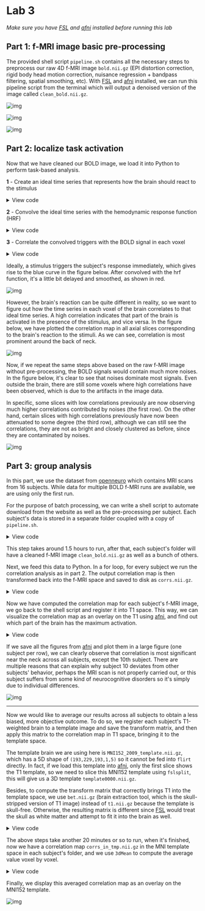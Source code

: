 # Lab 3

*Make sure you have [FSL](https://fsl.fmrib.ox.ac.uk/fsl/fslwiki) and [afni](https://afni.nimh.nih.gov/pub/dist/doc/htmldoc/index.html) installed before running this lab*

## Part 1: f-MRI image basic pre-processing

The provided shell script `pipeline.sh` contains all the necessary steps to preprocess our raw 4D f-MRI image `bold.nii.gz` (EPI distortion correction, rigid body head motion correction, nuisance regression + bandpass filtering, spatial smoothing, etc). With [FSL](https://fsl.fmrib.ox.ac.uk/fsl/fslwiki) and [afni](https://afni.nimh.nih.gov/pub/dist/doc/htmldoc/index.html) installed, we can run this pipeline script from the terminal which will output a denoised version of the image called `clean_bold.nii.gz`.

![img](images/11.png)

![img](images/12.png)

![img](images/13.png)

## Part 2: localize task activation

Now that we have cleaned our BOLD image, we load it into Python to perform task-based analysis.

**1** - Create an ideal time series that represents how the brain should react to the stimulus

<details>
<summary>View code</summary>

```python
task = pd.read_csv('lab3/data/events.tsv', delimiter='\t').to_numpy()
tr = fmri.header.get_zooms()[3]  # repetition time
n = int(tr * fmri.shape[3])      # number of seconds in the time series
ts = np.zeros(n)                 # initialize the time series

stimuli = ('FAMOUS', 'UNFAMILIAR', 'SCRAMBLED')  # stimulus type we are interested in
mask = np.isin(task[:, 3], stimuli)              # filter out the tasks of interest
for onset in task[mask][:, 0]:
    ts[int(onset)] = 1
```
</details>

**2** - Convolve the ideal time series with the hemodynamic response function (HRF)

<details>
<summary>View code</summary>

```python
hrf = pd.read_csv('lab3/data/hrf.csv', header=None)
hrf = hrf.to_numpy().reshape(len(hrf),)
convolved = signal.convolve(ts, hrf, mode='full')
convolved = convolved[0:len(ts)]
```
</details>

**3** - Correlate the convolved triggers with the BOLD signal in each voxel

<details>
<summary>View code</summary>

```python
def corr_volume(im, cv):
    """Compute correlation between an fMRI image and a time series in each voxel"""
    ci = im - np.expand_dims(np.mean(im, 3), 3)
    cc = cv - np.mean(cv)
    corr = np.sum(ci * cc, 3) / (np.sqrt(np.sum(ci * ci, 3) + 1e-14) *
                                 np.sqrt(np.sum(cc * cc) + 1e-14))
    return corr

convolved = convolved[0::2]  # tr = 2 seconds per volume
corr_map = corr_volume(fmri.get_fdata(), convolved)
```
</details>

Ideally, a stimulus triggers the subject's response immediately, which gives rise to the blue curve in the figure below. After convolved with the hrf function, it's a little bit delayed and smoothed, as shown in red.

![img](images/21.png)

However, the brain's reaction can be quite different in reality, so we want to figure out how the time series in each voxel of the brain correlates to that ideal time series. A high correlation indicates that part of the brain is activated in the presence of the stimulus, and vice versa. In the figure below, we have plotted the correlation map in all axial slices corresponding to the brain's reaction to the stimuli. As we can see, correlation is most prominent around the back of neck. 

![img](images/22.png)

Now, if we repeat the same steps above based on the raw f-MRI image without pre-processing, the BOLD signals would contain much more noises. In the figure below, it's clear to see that noises dominate most signals. Even outside the brain, there are still some voxels where high correlations have been observed, which is due to the artifacts in the image data.

In specific, some slices with low correlations previously are now observing much higher correlations contributed by noises (the first row). On the other hand, certain slices with high correlations previously have now been attenuated to some degree (the third row), although we can still see the correlations, they are not as bright and closely clustered as before, since they are contaminated by noises.

![img](images/23.png)

## Part 3: group analysis

In this part, we use the dataset from [openneuro](https://openneuro.org/datasets/ds000117/versions/1.0.3) which contains MRI scans from 16 subjects. While data for multiple BOLD f-MRI runs are available, we are using only the first run.

For the purpose of batch processing, we can write a shell script to automate download from the website as well as the pre-processing per subject. Each subject's data is stored in a separate folder coupled with a copy of `pipeline.sh`.

<details>
<summary>View code</summary>

```bash
echo "Creating data folders for multiple subjects......"
CWD=$(pwd)
cd "$CWD/data"
mkdir sub{01..16}

echo "Copying pipeline.sh to each folder......"
for i in {01..16}
do
  cp "$CWD"/data/pipeline.sh "$CWD"/data/sub$i/pipeline.sh
done

# use `httpie` to download data
url_folder="https://openneuro.org/crn/datasets/ds000117/snapshots/1.0.3/files"
function download_file {
    printf "\nDownloading t1.nii.gz ..."
    time http $url_folder/sub-$1:ses-mri:anat:sub-$1_ses-mri_acq-mprage_T1w.nii.gz > "$CWD"/data/sub$1/t1.nii.gz
    printf "\nDownloading bold.nii.gz ..."
    time http $url_folder/sub-$1:ses-mri:func:sub-$1_ses-mri_task-facerecognition_run-01_bold.nii.gz > "$CWD"/data/sub$1/bold.nii.gz
    printf "\nDownloading events.tsv ..."
    time http $url_folder/sub-$1:ses-mri:func:sub-$1_ses-mri_task-facerecognition_run-01_events.tsv > "$CWD"/data/sub$1/events.tsv
}

function preprocess {
    printf "\nPre-processing bold.nii.gz for subject $i ..."
    bash "$CWD"/data/sub$1/pipeline.sh
}

for i in {01..16}
do
  echo "Downloading data for subject $i"
  download_file $i
  echo "++++++++++++++++++++++++++++++++++++++++++++++"
done

for i in {01..16}
do
  (  # pipeline.sh is dependent on path, so must run in a subshell
  cd "$CWD/data/sub$i"
  preprocess $i
  )
done
```
</details>

This step takes around 1.5 hours to run, after that, each subject's folder will have a cleaned f-MRI image `clean_bold.nii.gz` as well as a bunch of others.

Next, we feed this data to Python. In a for loop, for every subject we run the correlation analysis as in part 2. The output correlation map is then transformed back into the f-MRI space and saved to disk as `corrs.nii.gz`.

<details>
<summary>View code</summary>

```bash
# part3.sh
source "$HOME"/py_36_env/bin/activate  # load python virtual environment
python3 "$CWD"/part3.py
```

```python
# part3.py
......
corr_nii = nib.Nifti1Image(corr_map, fmri.affine)
nib.save(corr_nii, f'data/sub{(i+1):02d}/corrs.nii.gz')
```
</details>

Now we have computed the correlation map for each subject's f-MRI image, we go back to the shell script and register it into T1 space. This way, we can visualize the correlation map as an overlay on the T1 using [afni](), and find out which part of the brain has the maximum activation.

<details>
<summary>View code</summary>

```bash
for i in {01..16}
do
  (
  cd "$CWD/data/sub$i"
  flirt -in corrs.nii.gz -ref t1.nii.gz -applyxfm -init epireg.mat -out corrs_in_t1.nii.gz
  )
done
```
</details>

If we save all the figures from [afni]() and plot them in a large figure (one subject per row), we can clearly observe that correlation is most significant near the neck across all subjects, except the 10th subject. There are multiple reasons that can explain why subject 10 deviates from other subjects' behavior, perhaps the MRI scan is not properly carried out, or this subject suffers from some kind of neurocognitive disorders so it's simply due to individual differences.

![img](images/3.png)

---

Now we would like to average our results across all subjects to obtain a less biased, more objective outcome. To do so, we register each subject's T1-weighted brain to a template image and save the transform matrix, and then apply this matrix to the correlation map in T1 space, bringing it to the template space.

The template brain we are using here is `MNI152_2009_template.nii.gz`, which has a 5D shape of `(193,229,193,1,5)` so it cannot be fed into `flirt` directly. In fact, if we load this template into [afni](), only the first slice shows the T1 template, so we need to slice this MNI152 template using `fslsplit`, this will give us a 3D template `template0000.nii.gz`.

Besides, to compute the transform matrix that correctly brings T1 into the template space, we use `bet.nii.gz` (brain extraction tool, which is the skull-stripped version of T1 image) instead of `t1.nii.gz` because the template is skull-free. Otherwise, the resulting matrix is different since [FSL]() would treat the skull as white matter and attempt to fit it into the brain as well.

<details>
<summary>View code</summary>

```bash
fslsplit MNI152_2009_template.nii.gz template.nii.gz

for i in {01..16}
do
  (
  cd "$CWD/data/sub$i"
  printf "\nRegistering subject $i skull-stripped T1 into template ..."
  flirt -in bet.nii.gz -ref "$CWD"/data/template0000.nii.gz -out t1_in_tmp.nii -omat transform.mat
  printf "\nRegistering subject $i correlation map into template ..."
  flirt -in corrs_in_t1.nii.gz -ref "$CWD"/data/template0000.nii.gz -applyxfm -init transform.mat -out corrs_in_tmp.nii.gz
  )
done
```
</details>

The above steps take another 20 minutes or so to run, when it's finished, now we have a correlation map `corrs_in_tmp.nii.gz` in the MNI template space in each subject's folder, and we use `3dMean` to compute the average value voxel by voxel.

<details>
<summary>View code</summary>

```bash
cd "$CWD"/data
printf "\nAveraging corrs_in_tmp.nii.gz across all subjects ..."
printf "\nThe following datasets will be used:\n\n"
echo "$CWD"/data/sub{01..16}/corrs_in_tmp.nii.gz
3dMean -prefix corrs_in_tmp_avg.nii.gz "$CWD"/data/sub{01..16}/corrs_in_tmp.nii.gz
printf "\nFinished!"
```
</details>

Finally, we display this averaged correlation map as an overlay on the MNI152 template.

![img](images/average.png)